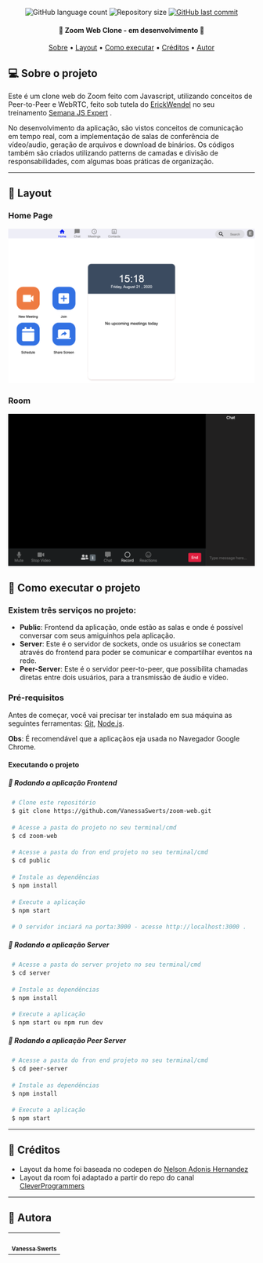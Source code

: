 <p align="center"> 
  <img alt="GitHub language count" src="https://img.shields.io/github/languages/count/VanessaSwerts/zoom-web?color=%2304D361">

  <img alt="Repository size" src="https://img.shields.io/github/repo-size/VanessaSwerts/zoom-web">
  
  <a href="https://github.com/VanessaSwerts/zoom-web/commits/master">
    <img alt="GitHub last commit" src="https://img.shields.io/github/last-commit/VanessaSwerts/zoom-web">
  </a>   
  
</p>

<h4 align="center"> 
	🚧 Zoom Web Clone - em desenvolvimento 🚧
</h4>

<p align="center">
 <a href="#-sobre-o-projeto">Sobre</a> •
 <a href="#-layout">Layout</a> • 
 <a href="#-como-executar-o-projeto">Como executar</a> • 
 <a href="#-créditos">Créditos</a> • 
 <a href="#-autora">Autor</a> 
</p>


## 💻 Sobre o projeto

Este é um clone web do Zoom feito com Javascript, utilizando conceitos de Peer-to-Peer e WebRTC, feito sob tutela do [ErickWendel](https://github.com/ErickWendel) no seu treinamento [Semana JS Expert](https://www.youtube.com/watch?v=zAEu5Smx5h4&list=PLqFwRPueWb5c0z0-MOSbxzrRtZI9nwXgv&index=1) .

No desenvolvimento da aplicação, são vistos conceitos de comunicação em tempo real, com a implementação de salas de conferência de vídeo/audio, geração de arquivos e download de binários. Os códigos também são criados utilizando patterns de camadas e divisão de responsabilidades, com algumas boas práticas de organização.

---
## 🎨 Layout

### Home Page

![home page](./public/prints/home.png)

### Room

![room](./public/prints/room.png)

## 🚀 Como executar o projeto

### Existem três serviços no projeto:

- **Public**: Frontend da aplicação, onde estão as salas e onde é possível conversar com seus amiguinhos pela aplicação.
- **Server**: Este é o servidor de sockets, onde os usuários se conectam através do frontend para poder se comunicar e compartilhar eventos na rede.
- **Peer-Server**: Este é o servidor peer-to-peer, que possibilita chamadas diretas entre dois usuários, para a transmissão de áudio e vídeo.

### Pré-requisitos

Antes de começar, você vai precisar ter instalado em sua máquina as seguintes ferramentas:
[Git](https://git-scm.com), [Node.js](https://nodejs.org/en/).

**Obs**: É recomendável que a aplicaçãos eja usada no Navegador Google Chrome.

#### Executando o projeto

##### 🧭 Rodando a aplicação Frontend

   ```bash
    # Clone este repositório
    $ git clone https://github.com/VanessaSwerts/zoom-web.git

    # Acesse a pasta do projeto no seu terminal/cmd
    $ cd zoom-web
    
    # Acesse a pasta do fron end projeto no seu terminal/cmd
    $ cd public

    # Instale as dependências
    $ npm install

    # Execute a aplicação
    $ npm start   

    # O servidor inciará na porta:3000 - acesse http://localhost:3000 .
   ```
##### 🧭 Rodando a aplicação Server

   ```bash  
    # Acesse a pasta do server projeto no seu terminal/cmd
    $ cd server

    # Instale as dependências
    $ npm install

    # Execute a aplicação
    $ npm start ou npm run dev   

   ```

##### 🧭 Rodando a aplicação Peer Server

   ```bash 
    # Acesse a pasta do fron end projeto no seu terminal/cmd
    $ cd peer-server

    # Instale as dependências
    $ npm install

    # Execute a aplicação
    $ npm start

   ```

---

## :clap: Créditos

- Layout da home foi baseada no codepen do [Nelson Adonis Hernandez](https://codepen.io/nelsonher019/pen/eYZBqOm)
- Layout da room foi adaptado a partir do repo do canal [CleverProgrammers](https://github.com/CleverProgrammers/nodejs-zoom-clone/blob/master/views/room.ejs)

---

## 🦸 Autora

<table>
  <tr>   
    <td align="center"><a href="https://github.com/vanessaSwerts/"><img style="border-radius: 50%;" src="https://avatars2.githubusercontent.com/u/57146734?v=4" width="100px;" alt=""/><br /><sub><b>Vanessa Swerts</b></sub></a></td>  
  </tr>
</table>

